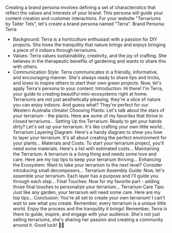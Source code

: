 Creating a brand persona involves defining a set of characteristics that reflect the values and interests of your brand. This persona will guide your content creation and customer interactions. For your website "Terrariums by Taiter Tots", let's create a brand persona named "Terra".
Brand Persona: Terra
- Background: Terra is a horticulture enthusiast with a passion for DIY projects. She loves the tranquility that nature brings and enjoys bringing a piece of it indoors through terrariums.
- Values: Terra values sustainability, creativity, and the joy of crafting. She believes in the therapeutic benefits of gardening and wants to share this with others.
- Communication Style: Terra communicates in a friendly, informative, and encouraging manner. She's always ready to share tips and tricks, and loves to inspire others to start their own green projects.
Now, let's apply Terra's persona to your content:
Introduction: Hi there! I'm Terra, your guide to creating beautiful mini-ecosystems right at home. Terrariums are not just aesthetically pleasing, they're a slice of nature you can enjoy indoors. And guess what? They're perfect for our Western Australia climate!
Choosing Plants: Let's talk about the stars of your terrarium - the plants. Here are some of my favorites that thrive in closed terrariums...
Setting Up the Terrarium: Ready to get your hands dirty? Let's set up your terrarium. It's like crafting your own little world...
Terrarium Layering Diagram: Here's a handy diagram to show you how to layer your terrarium. It's all about creating the perfect environment for your plants...
Materials and Costs: To start your terrarium project, you'll need some materials. Here's a list with estimated costs...
Maintaining the Terrarium: A terrarium is a living thing and needs some love and care. Here are my top tips to keep your terrarium thriving...
Enhancing the Ecosystem: Want to take your terrarium to the next level? Consider introducing small decomposers...
Terrarium Assembly Guide: Now, let's assemble your terrarium. Each layer has a purpose and I'll guide you through each step...
Final Touches: Now for my favorite part - adding those final touches to personalize your terrarium...
Terrarium Care Tips: Just like any garden, your terrarium will need some care. Here are my top tips...
Conclusion: You're all set to create your own terrarium! I can't wait to see what you create. Remember, every terrarium is a unique little world. Enjoy the process and the tranquility it brings!
Remember, Terra is there to guide, inspire, and engage with your audience. She's not just selling terrariums, she's sharing her passion and creating a community around it. Good luck! 🌿✨
